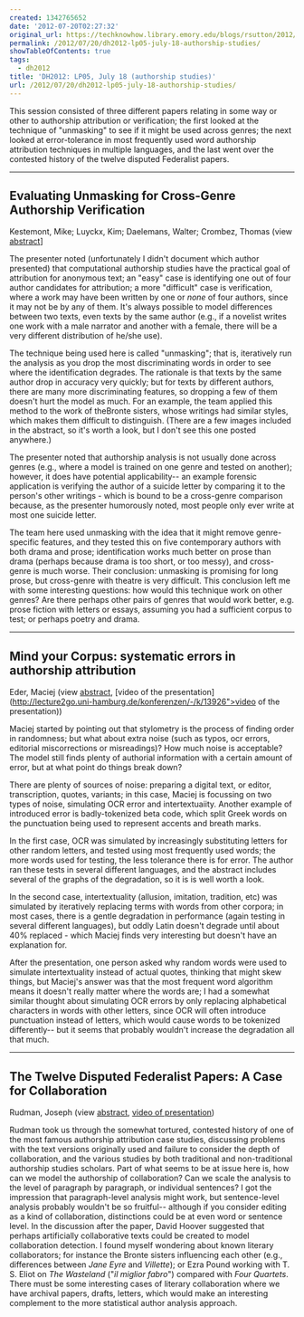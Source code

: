 ```yaml
---
created: 1342765652
date: '2012-07-20T02:27:32'
original_url: https://techknowhow.library.emory.edu/blogs/rsutton/2012/07/20/dh2012-lp05-july-18-authorship-studies
permalink: /2012/07/20/dh2012-lp05-july-18-authorship-studies/
showTableOfContents: true
tags:
  - dh2012
title: 'DH2012: LP05, July 18 (authorship studies)'
url: /2012/07/20/dh2012-lp05-july-18-authorship-studies/
---
```




This session consisted of three different papers relating in some way or other to authorship attribution or verification; the first looked at the technique of "unmasking" to see if it might be used across genres; the next looked at error-tolerance in most frequently used word authorship attribution techniques in multiple languages, and the last went over the contested history of the twelve disputed Federalist papers.



* * *

## Evaluating Unmasking for Cross-Genre Authorship Verification

Kestemont, Mike; Luyckx, Kim; Daelemans, Walter; Crombez, Thomas (view [abstract](http://www.dh2012.uni-hamburg.de/conference/programme/abstracts/evaluating-unmasking-for-cross-genre-authorship-verification/")]

The presenter noted (unfortunately I didn't document which author presented) that computational authorship studies have the practical goal of attribution for anonymous text; an "easy" case is identifying one out of four author candidates for attribution; a more "difficult" case is verification, where a work may have been written by one or _none_ of four authors, since it may not be by any of them. It's always possible to model differences between two texts, even texts by the same author (e.g., if a novelist writes one work with a male narrator and another with a female, there will be a very different distribution of he/she use).

The technique being used here is called "unmasking"; that is, iteratively run the analysis as you drop the most discriminating words in order to see where the identification degrades. The rationale is that texts by the same author drop in accuracy very quickly; but for texts by different authors, there are many more discriminating features, so dropping a few of them doesn't hurt the model as much. For an example, the team applied this method to the work of theBronte sisters, whose writings had similar styles, which makes them difficult to distinguish. (There are a few images included in the abstract, so it's worth a look, but I don't see this one posted anywhere.)

The presenter noted that authorship analysis is not usually done across genres (e.g., where a model is trained on one genre and tested on another); however, it does have potential applicability-- an example forensic application is verifying the author of a suicide letter by comparing it to the person's other writings - which is bound to be a cross-genre comparison because, as the presenter humorously noted, most people only ever write at most one suicide letter.

The team here used unmasking with the idea that it might remove genre-specific features, and they tested this on five contemporary authors with both drama and prose; identification works much better on prose than drama (perhaps because drama is too short, or too messy), and cross-genre is much worse. Their conclusion: unmasking is promising for long prose, but cross-genre with theatre is very difficult.  This conclusion left me with some interesting questions: how would this technique work on other genres? Are there perhaps other pairs of genres that would work better, e.g. prose fiction with letters or essays, assuming you had a sufficient corpus to test; or perhaps poetry and drama.

* * *

## Mind your Corpus: systematic errors in authorship attribution

Eder, Maciej (view [abstract](http://www.dh2012.uni-hamburg.de/conference/programme/abstracts/mind-your-corpus-systematic-errors-in-authorship-attribution/), [video of the presentation](http://lecture2go.uni-hamburg.de/konferenzen/-/k/13926">video of the presentation))

Maciej started by pointing out that stylometry is the process of finding order in randomness; but what about extra noise (such as typos, ocr errors, editorial miscorrections or misreadings)? How much noise is acceptable? The model still finds plenty of authorial information with a certain amount of error, but at what point do things break down?

There are plenty of sources of noise: preparing a digital text, or editor, transcription, quotes, variants; in this case, Maciej is focussing on two types of noise, simulating OCR error and intertextuaiity.  Another example of introduced error is badly-tokenized beta code, which split Greek words on the punctuation being used to represent accents and breath marks.

In the first case, OCR was simulated by increasingly substituting letters for other random letters, and tested using most frequently used words; the more words used for testing, the less tolerance there is for error.  The author ran these tests in several different languages, and the abstract includes several of the graphs of the degradation, so it is is well worth a look.

In the second case, intertextuality (allusion, imitation, tradition, etc) was simulated by iteratively replacing terms with words from other corpora; in most cases, there is a gentle degradation in performance (again testing in several different languages), but oddly Latin doesn't degrade until about 40% replaced - which Maciej finds very interesting but doesn't have an explanation for.

After the presentation, one person asked why random words were used to simulate intertextuality instead of actual quotes, thinking that might skew things, but Maciej's answer was that the most frequent word algorithm means it doesn't really matter where the words are; I had a somewhat similar thought about simulating OCR errors by only replacing alphabetical characters in words with other letters, since OCR will often introduce punctuation instead of letters, which would cause words to be tokenized differently-- but it seems that probably wouldn't increase the degradation all that much.

* * *

## The Twelve Disputed Federalist Papers: A Case for Collaboration

Rudman, Joseph (view [abstract](http://www.dh2012.uni-hamburg.de/conference/programme/abstracts/the-twelve-disputed-federalist-papers-a-case-for-collaboration/), [video of presentation](http://lecture2go.uni-hamburg.de/konferenzen/-/k/13927))

Rudman took us through the somewhat tortured, contested history of one of the most famous authorship attribution case studies, discussing problems with the text versions originally used and failure to consider the depth of collaboration, and the various studies by both traditional and non-traditional authorship studies scholars.  Part of what seems to be at issue here is, how can we model the authorship of collaboration? Can we scale the analysis to the level of paragraph by paragraph, or individual sentences? I got the impression that paragraph-level analysis might work, but sentence-level analysis probably wouldn't be so fruitful-- although if you consider editing as a kind of collaboration, distinctions could be at even word or sentence level.  In the discussion after the paper, David Hoover suggested that perhaps artificially collaborative texts could be created to model collaboration detection.  I found myself wondering about known literary collaborators; for instance the Bronte sisters influencing each other (e.g., differences between _Jane Eyre_ and _Villette_); or Ezra Pound working with T. S. Eliot on _The Wasteland_ ("_il miglior fabro_") compared with _Four Quartets_.  There must be some interesting cases of literary collaboration where we have archival papers, drafts, letters, which would make an interesting complement to the more statistical author analysis approach.
